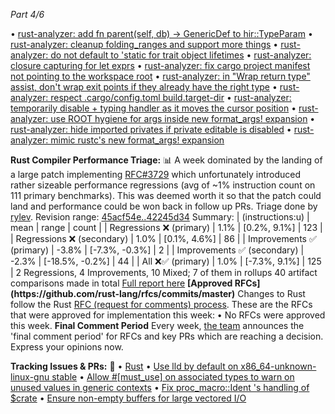 *Part 4/6*

• [rust\-analyzer: add fn parent\(self, db\) → GenericDef to hir::TypeParam](https://github.com/rust-lang/rust-analyzer/pull/20046)
• [rust\-analyzer: cleanup folding\_ranges and support more things](https://github.com/rust-lang/rust-analyzer/pull/20080)
• [rust\-analyzer: do not default to 'static for trait object lifetimes](https://github.com/rust-lang/rust-analyzer/pull/20036)
• [rust\-analyzer: closure capturing for let exprs](https://github.com/rust-lang/rust-analyzer/pull/20039)
• [rust\-analyzer: fix cargo project manifest not pointing to the workspace root](https://github.com/rust-lang/rust-analyzer/pull/20069)
• [rust\-analyzer: in "Wrap return type" assist, don't wrap exit points if they already have the right type](https://github.com/rust-lang/rust-analyzer/pull/20061)
• [rust\-analyzer: respect \.cargo/config\.toml build\.target\-dir](https://github.com/rust-lang/rust-analyzer/pull/20072)
• [rust\-analyzer: temporarily disable \+ typing handler as it moves the cursor position](https://github.com/rust-lang/rust-analyzer/pull/20042)
• [rust\-analyzer: use ROOT hygiene for args inside new format\_args\! expansion](https://github.com/rust-lang/rust-analyzer/pull/20073)
• [rust\-analyzer: hide imported privates if private editable is disabled](https://github.com/rust-lang/rust-analyzer/pull/20025)
• [rust\-analyzer: mimic rustc's new format\_args\! expansion](https://github.com/rust-lang/rust-analyzer/pull/20056)

**Rust Compiler Performance Triage:** 📊
A week dominated by the landing of a large patch implementing [RFC\#3729](https://github.com/rust-lang/rfcs/pull/3729) which unfortunately introduced rather sizeable performance regressions \(avg of \~1% instruction count on 111 primary benchmarks\)\. This was deemed worth it so that the patch could land and performance could be won back in follow up PRs\.
Triage done by [rylev](https://github.com/rylev)\. Revision range: [45acf54e\.\.42245d34](https://perf.rust-lang.org/?start=45acf54eea118ed27927282b5e0bfdcd80b7987c&end=42245d34d22ade32b3f276dcf74deb826841594c&absolute=false&stat=instructions%3Au)
Summary:
| \(instructions:u\)              | mean    | range                 | count |
| Regressions ❌  \(primary\)      | 1\.1%   | \[0\.2%, 9\.1%\]      | 123   |
| Regressions ❌  \(secondary\)    | 1\.0%   | \[0\.1%, 4\.6%\]      | 86    |
| Improvements ✅  \(primary\)     | \-3\.8% | \[\-7\.3%, \-0\.3%\]  | 2     |
| Improvements ✅  \(secondary\)   | \-2\.3% | \[\-18\.5%, \-0\.2%\] | 44    |
| All ❌✅ \(primary\)              | 1\.0%   | \[\-7\.3%, 9\.1%\]    | 125   |
2 Regressions, 4 Improvements, 10 Mixed; 7 of them in rollups 40 artifact comparisons made in total
[Full report here](https://github.com/rust-lang/rustc-perf/blob/a63db4d1799853b334e4106d914fba24e49c8782/triage/2025/2025-06-24.md)
**\[Approved RFCs\]\(https://github\.com/rust\-lang/rfcs/commits/master\)**
Changes to Rust follow the Rust [RFC \(request for comments\) process](https://github.com/rust-lang/rfcs#rust-rfcs)\. These are the RFCs that were approved for implementation this week:
• No RFCs were approved this week\.
**Final Comment Period**
Every week, [the team](https://www.rust-lang.org/team.html) announces the 'final comment period' for RFCs and key PRs which are reaching a decision\. Express your opinions now\.

**Tracking Issues & PRs:** 📌
• [Rust](https://github.com/rust-lang/rust/issues?q=is%3Aopen+label%3Afinal-comment-period+sort%3Aupdated-desc)
• [Use lld by default on x86\_64\-unknown\-linux\-gnu stable](https://github.com/rust-lang/rust/pull/140525)
• [Allow \#\[must\_use\] on associated types to warn on unused values in generic contexts](https://github.com/rust-lang/rust/pull/142590)
• [Fix proc\_macro::Ident 's handling of $crate](https://github.com/rust-lang/rust/pull/141996)
• [Ensure non\-empty buffers for large vectored I/O](https://github.com/rust-lang/rust/pull/138879)
